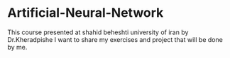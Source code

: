 # Artificial-Neural-Network
This course presented at shahid beheshti university of iran by Dr.Kheradpishe
I want to share my exercises and project that will be done by me.
